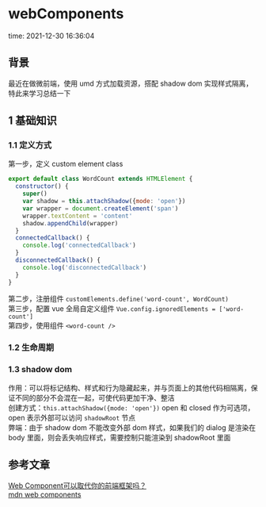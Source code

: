 # webComponents

time: 2021-12-30 16:36:04  

## 背景

最近在做微前端，使用 umd 方式加载资源，搭配 shadow dom 实现样式隔离，特此来学习总结一下

## 1 基础知识

### 1.1 定义方式

第一步，定义 custom element class
```javascript
export default class WordCount extends HTMLElement {
  constructor() {
    super()
    var shadow = this.attachShadow({mode: 'open'})
    var wrapper = document.createElement('span')
    wrapper.textContent = 'content'
    shadow.appendChild(wrapper)
  }
  connectedCallback() {
    console.log('connectedCallback')
  }
  disconnectedCallback() {
    console.log('disconnectedCallback')
  }
}
```

第二步，注册组件 `customElements.define('word-count', WordCount)`  
第三步，配置 vue 全局自定义组件 `Vue.config.ignoredElements = ['word-count']`  
第四步，使用组件 `<word-count />`

### 1.2 生命周期

### 1.3 shadow dom

作用：可以将标记结构、样式和行为隐藏起来，并与页面上的其他代码相隔离，保证不同的部分不会混在一起，可使代码更加干净、整洁  
创建方式：`this.attachShadow({mode: 'open'})` open 和 closed 作为可选项，open 表示外部可以访问 `shadowRoot` 节点  
弊端：由于 shadow dom 不能改变外部 dom 样式，如果我们的 dialog 是渲染在 body 里面，则会丢失响应样式，需要控制只能渲染到 shadowRoot 里面

## 参考文章

[Web Component可以取代你的前端框架吗？](https://zhuanlan.zhihu.com/p/64619005)  
[mdn web components](https://developer.mozilla.org/zh-CN/docs/Web/Web_Components/Using_shadow_DOM)
